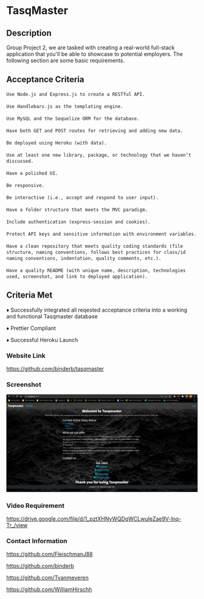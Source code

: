# TasqMaster

## <strong>Description</strong>

Group Project 2, we are tasked with creating a real-world full-stack application that you'll be able to showcase to potential employers. The following section are some basic requirements.

## <strong>Acceptance Criteria</strong>

    Use Node.js and Express.js to create a RESTful API.

    Use Handlebars.js as the templating engine.

    Use MySQL and the Sequelize ORM for the database.

    Have both GET and POST routes for retrieving and adding new data.

    Be deployed using Heroku (with data).

    Use at least one new library, package, or technology that we haven’t discussed.

    Have a polished UI.

    Be responsive.

    Be interactive (i.e., accept and respond to user input).

    Have a folder structure that meets the MVC paradigm.

    Include authentication (express-session and cookies).

    Protect API keys and sensitive information with environment variables.

    Have a clean repository that meets quality coding standards (file structure, naming conventions, follows best practices for class/id naming conventions, indentation, quality comments, etc.).

    Have a quality README (with unique name, description, technologies used, screenshot, and link to deployed application).

## <strong>Criteria Met</strong>

♦ Successfully integrated all reqested acceptance criteria into a working and functional Tasqmaster database

♦ Prettier Compliant

♦ Successful Heroku Launch

### <strong>Website Link</strong>

https://github.com/binderb/tasqmaster

### <strong>Screenshot</strong>

![Alt text](public/images/Tasqmaster_SS.png)

### <strong>Video Requirement</strong>

https://drive.google.com/file/d/1_pztXHNyWQDqWCLwuIeZae9V-lnq-Tr_/view

### <strong>Contact Information</strong>

https://github.com/FleischmanJ88

https://github.com/binderb

https://github.com/Tvanmeveren

https://github.com/WilliamHirschh
